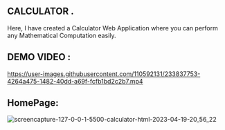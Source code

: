 
## CALCULATOR .
Here, I have created a Calculator Web Application where you can perform any Mathematical Computation easily.

## DEMO VIDEO :

https://user-images.githubusercontent.com/110592131/233837753-4264a475-1482-40dd-a69f-fcfb1bd2c2b7.mp4

## HomePage:
![screencapture-127-0-0-1-5500-calculator-html-2023-04-19-20_56_22](https://user-images.githubusercontent.com/110592131/233124540-cc657e27-0192-4923-b0f9-57ec62a022d1.png)
